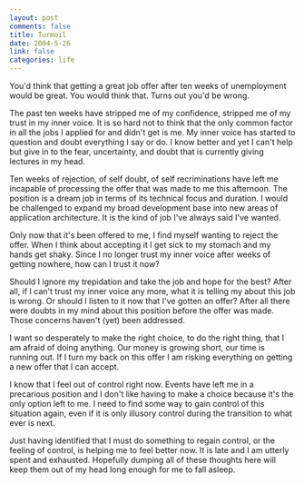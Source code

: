 ```yaml
--- 
layout: post
comments: false
title: Turmoil
date: 2004-5-26
link: false
categories: life
---
```

You'd think that getting a great job offer after ten weeks of unemployment would be great. You would think that. Turns out you'd be wrong.

The past ten weeks have stripped me of my confidence, stripped me of my trust in my inner voice. It is so hard not to think that the only common factor in all the jobs I applied for and didn't get is me. My inner voice has started to question and doubt everything I say or do. I know better and yet I can't help but give in to the fear, uncertainty, and doubt that is currently giving lectures in my head.

Ten weeks of rejection, of self doubt, of self recriminations have left me incapable of processing the offer that was made to me this afternoon. The position is a dream job in terms of its technical focus and duration. I would be challenged to expand my broad development base into new areas of application architecture. It is the kind of job I've always said I've wanted.

Only now that it's been offered to me, I find myself wanting to reject the offer. When I think about accepting it I get sick to my stomach and my hands get shaky. Since I no longer trust my inner voice after weeks of getting nowhere, how can I trust it now?

Should I ignore my trepidation and take the job and hope for the best? After all, if I can't trust my inner voice any more, what it is telling my about this job is wrong. Or should I listen to it now that I've gotten an offer? After all there were doubts in my mind about this position before the offer was made. Those concerns haven't (yet) been addressed.

I want so desperately to make the right choice, to do the right thing, that I am afraid of doing anything. Our money is growing short, our time is running out. If I turn my back on this offer I am risking everything on getting a new offer that I can accept.

I know that I feel out of control right now. Events have left me in a precarious position and I don't like having to make a choice because it's the only option left to me. I need to find some way to gain control of this situation again, even if it is only illusory control during the transition to what ever is next.

Just having identified that I must do something to regain control, or the feeling of control, is helping me to feel better now. It is late and I am utterly spent and exhausted. Hopefully dumping all of these thoughts here will keep them out of my head long enough for me to fall asleep.
